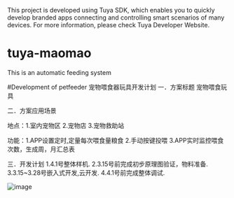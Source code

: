 This project is developed using Tuya SDK, which enables you to quickly develop branded apps connecting and controlling smart scenarios of many devices.         For more information, please check Tuya Developer Website.
# tuya-maomao
This is an automatic feeding system 

#Development of petfeeder 宠物喂食器玩具开发计划
一．方案标题
  宠物喂食玩具
  
二．方案应用场景

  地点：1.室内宠物区
             2.宠物店
             3.宠物救助站
        
  功能：1.APP设置定时,定量每次喂食量粮食
             2.手动按键投喂
             3.APP实时监控喂食次数，生成周，月汇总表
  
三．开发计划
   1.4.1号整体样机.
   2.3.15号前完成初步原理图验证，物料准备.
   3.3.15~3.28号嵌入式开发,云开发.
   4.4.1号前完成整体调试.

![image](https://user-images.githubusercontent.com/41855217/110303405-50abf200-8035-11eb-9993-5579ae830931.png)
